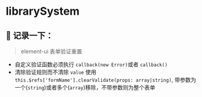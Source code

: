 # librarySystem

## 📝 记录一下：

> element-ui 表单验证重置

- 自定义验证函数必须执行 `callback(new Error)`或者 `callback()`
- 清除验证规则而不清除 `value` 使用 `this.$refs['formName'].clearValidate(props: array|string)`, 带参数为一个(`string`)或者多个(`array`)移除，不带参数则为整个表单
